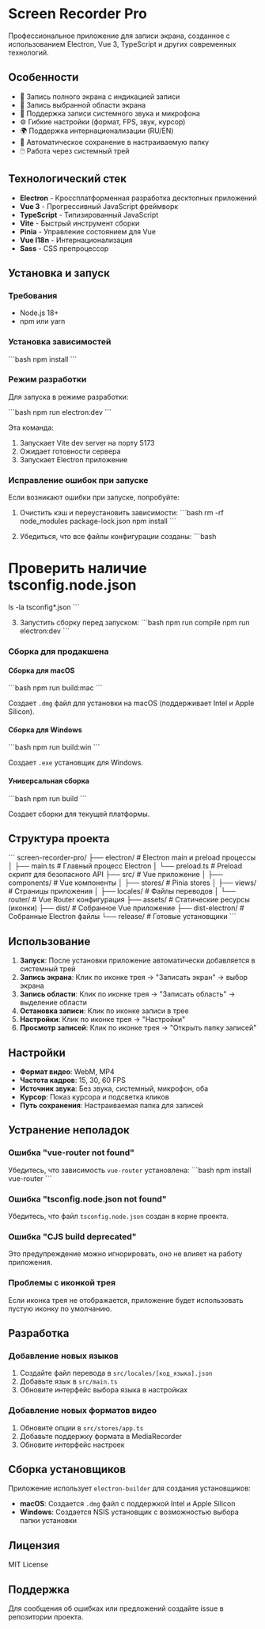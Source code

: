 # Screen Recorder Pro

Профессиональное приложение для записи экрана, созданное с использованием Electron, Vue 3, TypeScript и других современных технологий.

## Особенности

- 🎥 Запись полного экрана с индикацией записи
- 📐 Запись выбранной области экрана
- 🎵 Поддержка записи системного звука и микрофона
- ⚙️ Гибкие настройки (формат, FPS, звук, курсор)
- 🌍 Поддержка интернационализации (RU/EN)
- 💾 Автоматическое сохранение в настраиваемую папку
- 🖱️ Работа через системный трей

## Технологический стек

- **Electron** - Кроссплатформенная разработка десктопных приложений
- **Vue 3** - Прогрессивный JavaScript фреймворк
- **TypeScript** - Типизированный JavaScript
- **Vite** - Быстрый инструмент сборки
- **Pinia** - Управление состоянием для Vue
- **Vue I18n** - Интернационализация
- **Sass** - CSS препроцессор

## Установка и запуск

### Требования

- Node.js 18+
- npm или yarn

### Установка зависимостей

\`\`\`bash
npm install
\`\`\`

### Режим разработки

Для запуска в режиме разработки:

\`\`\`bash
npm run electron:dev
\`\`\`

Эта команда:
1. Запускает Vite dev server на порту 5173
2. Ожидает готовности сервера
3. Запускает Electron приложение

### Исправление ошибок при запуске

Если возникают ошибки при запуске, попробуйте:

1. Очистить кэш и переустановить зависимости:
   \`\`\`bash
   rm -rf node_modules package-lock.json
   npm install
   \`\`\`

2. Убедиться, что все файлы конфигурации созданы:
   \`\`\`bash
# Проверить наличие tsconfig.node.json
ls -la tsconfig*.json
\`\`\`

3. Запустить сборку перед запуском:
   \`\`\`bash
   npm run compile
   npm run electron:dev
   \`\`\`

### Сборка для продакшена

#### Сборка для macOS

\`\`\`bash
npm run build:mac
\`\`\`

Создает `.dmg` файл для установки на macOS (поддерживает Intel и Apple Silicon).

#### Сборка для Windows

\`\`\`bash
npm run build:win
\`\`\`

Создает `.exe` установщик для Windows.

#### Универсальная сборка

\`\`\`bash
npm run build
\`\`\`

Создает сборки для текущей платформы.

## Структура проекта

\`\`\`
screen-recorder-pro/
├── electron/           # Electron main и preload процессы
│   ├── main.ts        # Главный процесс Electron
│   └── preload.ts     # Preload скрипт для безопасного API
├── src/               # Vue приложение
│   ├── components/    # Vue компоненты
│   ├── stores/        # Pinia stores
│   ├── views/         # Страницы приложения
│   ├── locales/       # Файлы переводов
│   └── router/        # Vue Router конфигурация
├── assets/            # Статические ресурсы (иконки)
├── dist/              # Собранное Vue приложение
├── dist-electron/     # Собранные Electron файлы
└── release/           # Готовые установщики
\`\`\`

## Использование

1. **Запуск**: После установки приложение автоматически добавляется в системный трей
2. **Запись экрана**: Клик по иконке трея → "Записать экран" → выбор экрана
3. **Запись области**: Клик по иконке трея → "Записать область" → выделение области
4. **Остановка записи**: Клик по иконке записи в трее
5. **Настройки**: Клик по иконке трея → "Настройки"
6. **Просмотр записей**: Клик по иконке трея → "Открыть папку записей"

## Настройки

- **Формат видео**: WebM, MP4
- **Частота кадров**: 15, 30, 60 FPS
- **Источник звука**: Без звука, системный, микрофон, оба
- **Курсор**: Показ курсора и подсветка кликов
- **Путь сохранения**: Настраиваемая папка для записей

## Устранение неполадок

### Ошибка "vue-router not found"
Убедитесь, что зависимость `vue-router` установлена:
\`\`\`bash
npm install vue-router
\`\`\`

### Ошибка "tsconfig.node.json not found"
Убедитесь, что файл `tsconfig.node.json` создан в корне проекта.

### Ошибка "CJS build deprecated"
Это предупреждение можно игнорировать, оно не влияет на работу приложения.

### Проблемы с иконкой трея
Если иконка трея не отображается, приложение будет использовать пустую иконку по умолчанию.

## Разработка

### Добавление новых языков

1. Создайте файл перевода в `src/locales/[код_языка].json`
2. Добавьте язык в `src/main.ts`
3. Обновите интерфейс выбора языка в настройках

### Добавление новых форматов видео

1. Обновите опции в `src/stores/app.ts`
2. Добавьте поддержку формата в MediaRecorder
3. Обновите интерфейс настроек

## Сборка установщиков

Приложение использует `electron-builder` для создания установщиков:

- **macOS**: Создается `.dmg` файл с поддержкой Intel и Apple Silicon
- **Windows**: Создается NSIS установщик с возможностью выбора папки установки

## Лицензия

MIT License

## Поддержка

Для сообщения об ошибках или предложений создайте issue в репозитории проекта.
